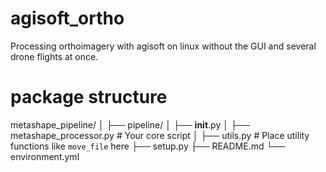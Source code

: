 # agisoft_ortho
Processing orthoimagery with agisoft on linux without the GUI and several drone flights at once.

# package structure
metashape_pipeline/
│
├── pipeline/
│   ├── __init__.py
│   ├── metashape_processor.py  # Your core script
│   ├── utils.py                # Place utility functions like `move_file` here
├── setup.py
├── README.md
└── environment.yml


